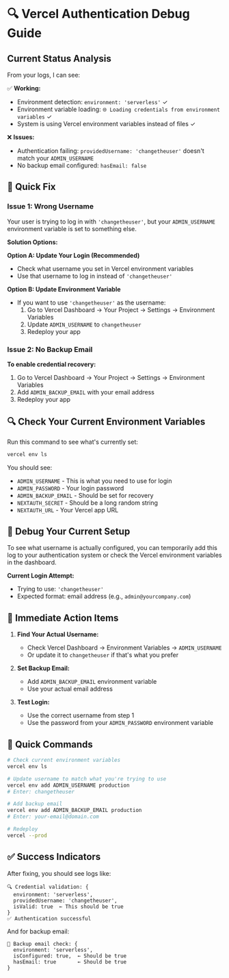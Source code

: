 # 🔍 Vercel Authentication Debug Guide

## Current Status Analysis

From your logs, I can see:

✅ **Working:**
- Environment detection: `environment: 'serverless'` ✓
- Environment variable loading: `🌐 Loading credentials from environment variables` ✓
- System is using Vercel environment variables instead of files ✓

❌ **Issues:**
- Authentication failing: `providedUsername: 'changetheuser'` doesn't match your `ADMIN_USERNAME`
- No backup email configured: `hasEmail: false`

## 🔧 Quick Fix

### Issue 1: Wrong Username
Your user is trying to log in with `'changetheuser'`, but your `ADMIN_USERNAME` environment variable is set to something else.

**Solution Options:**

**Option A: Update Your Login (Recommended)**
- Check what username you set in Vercel environment variables
- Use that username to log in instead of `'changetheuser'`

**Option B: Update Environment Variable**
- If you want to use `'changetheuser'` as the username:
  1. Go to Vercel Dashboard → Your Project → Settings → Environment Variables
  2. Update `ADMIN_USERNAME` to `changetheuser`
  3. Redeploy your app

### Issue 2: No Backup Email
**To enable credential recovery:**
1. Go to Vercel Dashboard → Your Project → Settings → Environment Variables
2. Add `ADMIN_BACKUP_EMAIL` with your email address
3. Redeploy your app

## 🔍 Check Your Current Environment Variables

Run this command to see what's currently set:

```bash
vercel env ls
```

You should see:
- `ADMIN_USERNAME` - This is what you need to use for login
- `ADMIN_PASSWORD` - Your login password
- `ADMIN_BACKUP_EMAIL` - Should be set for recovery
- `NEXTAUTH_SECRET` - Should be a long random string
- `NEXTAUTH_URL` - Your Vercel app URL

## 🐛 Debug Your Current Setup

To see what username is actually configured, you can temporarily add this log to your authentication system or check the Vercel environment variables in the dashboard.

**Current Login Attempt:**
- Trying to use: `'changetheuser'`
- Expected format: email address (e.g., `admin@yourcompany.com`)

## 🎯 Immediate Action Items

1. **Find Your Actual Username:**
   - Check Vercel Dashboard → Environment Variables → `ADMIN_USERNAME`
   - Or update it to `changetheuser` if that's what you prefer

2. **Set Backup Email:**
   - Add `ADMIN_BACKUP_EMAIL` environment variable
   - Use your actual email address

3. **Test Login:**
   - Use the correct username from step 1
   - Use the password from your `ADMIN_PASSWORD` environment variable

## 📱 Quick Commands

```bash
# Check current environment variables
vercel env ls

# Update username to match what you're trying to use
vercel env add ADMIN_USERNAME production
# Enter: changetheuser

# Add backup email
vercel env add ADMIN_BACKUP_EMAIL production  
# Enter: your-email@domain.com

# Redeploy
vercel --prod
```

## ✅ Success Indicators

After fixing, you should see logs like:
```
🔍 Credential validation: {
  environment: 'serverless',
  providedUsername: 'changetheuser',
  isValid: true  ← This should be true
}
✅ Authentication successful
```

And for backup email:
```
📧 Backup email check: {
  environment: 'serverless',
  isConfigured: true,  ← Should be true
  hasEmail: true       ← Should be true
}
```